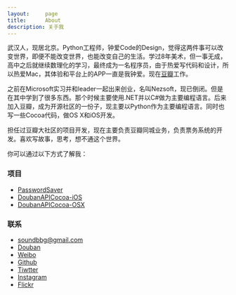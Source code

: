 ```yaml
---
layout:     page
title:      About
description: 关于我
---
```

武汉人，现居北京。Python工程师，钟爱Code的Design，觉得这两件事可以改变世界，即便不能改变世界，也能改变自己的生活。学过8年美术，但一事无成，高中之后就继续数理化的学习，最终成为一名程序员，由于热爱写代码和设计，所以热爱Mac，其体验和平台上的APP一直是我钟爱。现在[豆瓣](http://www.douban.com)工作。

之前在Microsoft实习并和leader一起出来创业，名叫Nezsoft，现已倒闭。但是在其中学到了很多东西。那个时候主要使用.NET并以C#做为主要编程语言。后来加入豆瓣，成为开源社区的一份子，现主要以Python作为主要编程语言。同时也写一些Cocoa代码，做OS X和iOS开发。

担任过豆瓣大社区的项目开发，现在主要负责豆瓣同城业务，负责票务系统的开发。喜欢写故事，思考，想不通这个世界。

你可以通过以下方式了解我：

### 项目 ###

* [PasswordSaver](/release/password/)
* [DoubanAPICocoa-iOS](https://github.com/GuoJing/DoubanAPICocoa-iOS)
* [DoubanAPICocoa-OSX](https://github.com/GuoJing/DoubanAPICocoa-OSX)

### 联系 ###

* <soundbbg@gmail.com>
* [Douban](http://www.douban.com/people/JGuo/)
* [Weibo](http://weibo.com/soundbbg/)
* [Github](http://www.github.com/guojing)
* [Tiwtter](https://twitter.com/guojing)
* [Instagram](http://instagram.com/soundbbg)
* [Flickr](http://www.flickr.com/photos/soundbbg)